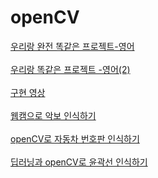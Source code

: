 # openCV 

[우리랑 완전 똑같은 프로젝트-영어](https://github.com/afikanyati/cadenCV) <br><br>
[우리랑 똑같은 프로젝트 -영어(2)](https://github.com/jsford/SightReader) <br><br>
[구현 영상](https://youtu.be/mMxHpdstFMg) <br><br>
[웹캠으로 악보 인식하기](https://blog.naver.com/monkey5255/220662430284) <br><br>
[openCV로 자동차 번호판 인식하기](https://youtu.be/PpTl7xxGXh4) <br><br>
[딥러닝과 openCV로 윤곽선 인식하기](https://d2.naver.com/helloworld/8344782) <br><br>
